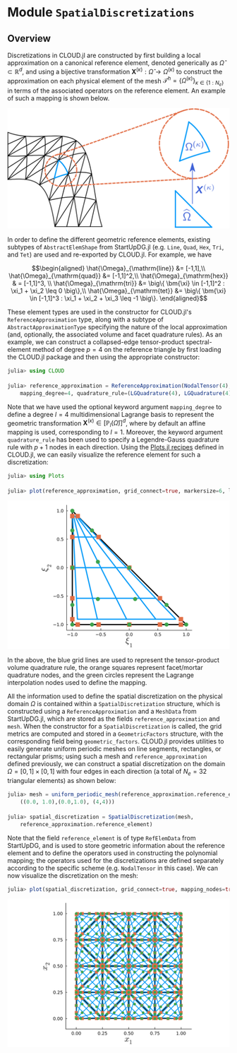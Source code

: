 # Module `SpatialDiscretizations`

## Overview
Discretizations in CLOUD.jl are constructed by first building a local approximation on a canonical reference element, denoted generically as $\hat{\Omega} \subset \mathbb{R}^d$, and using a bijective transformation $\bm{X}^{(\kappa)} : \hat{\Omega} \rightarrow \Omega^{(\kappa)}$ to construct the approximation on each physical element of the mesh $\mathcal{T}^h = \{ \Omega^{(\kappa)}\}_{\kappa \in \{1:N_e\}}$ in terms of the associated operators on the reference element. An example of such a mapping is shown below.

![Mesh mapping](./assets/meshmap.svg)

In order to define the different geometric reference elements, existing subtypes of `AbstractElemShape` from StartUpDG.jl (e.g. `Line`, `Quad`, `Hex`, `Tri`, and `Tet`) are used and re-exported by CLOUD.jl. For example, we have 
```math
\begin{aligned}
\hat{\Omega}_{\mathrm{line}} &= [-1,1],\\
\hat{\Omega}_{\mathrm{quad}} &= [-1,1]^2,\\
\hat{\Omega}_{\mathrm{hex}} & = [-1,1]^3, \\
\hat{\Omega}_{\mathrm{tri}} &= \big\{ \bm{\xi} \in [-1,1]^2 : \xi_1 + \xi_2 \leq 0 \big\},\\
\hat{\Omega}_{\mathrm{tet}} &= \big\{ \bm{\xi} \in [-1,1]^3 : \xi_1 + \xi_2 + \xi_3 \leq -1 \big\}.
\end{aligned}
```
These element types are used in the constructor for CLOUD.jl's `ReferenceApproximation` type, along with a subtype of `AbstractApproximationType` specifying the nature of the local approximation (and, optionally, the associated volume and facet quadrature rules). As an example, we can construct a collapsed-edge tensor-product spectral-element method of degree $p=4$ on the reference triangle by first loading the CLOUD.jl package and then using the appropriate constructor:

```julia
julia> using CLOUD

julia> reference_approximation = ReferenceApproximation(NodalTensor(4), Tri(), 
    mapping_degree=4, quadrature_rule=(LGQuadrature(4), LGQuadrature(4)))
```
Note that we have used the optional keyword argument `mapping_degree` to define a degree $l = 4$ multidimensional Lagrange basis to represent the geometric transformation $\bm{X}^{(\kappa)} \in [\mathbb{P}_l(\hat{\Omega})]^d$, where by default an affine mapping is used, corresponding to $l = 1$. Moreover, the keyword argument `quadrature_rule` has been used to specify a Legendre-Gauss quadrature rule with $p+1$ nodes in each direction. Using the [Plots.jl recipes](https://docs.juliaplots.org/latest/recipes/) defined in CLOUD.jl, we can easily visualize the reference element for such a discretization:
```julia
julia> using Plots

julia> plot(reference_approximation, grid_connect=true, markersize=6, linewidth=3)
```
![NodalTensor](./assets/ref_tri.svg)

In the above, the blue grid lines are used to represent the tensor-product volume quadrature rule, the orange squares represent facet/mortar quadrature nodes, and the green circles represent the Lagrange interpolation nodes used to define the mapping.

All the information used to define the spatial discretization on the physical domain $\Omega$ is contained within a `SpatialDiscretization` structure, which is constructed using a `ReferenceApproximation` and a `MeshData` from StartUpDG.jl, which are stored as the fields `reference_approximation` and `mesh`. When the constructor for a `SpatialDiscretization` is called, the grid metrics are computed and stored in a `GeometricFactors` structure, with the corresponding field being `geometric_factors`. CLOUD.jl provides utilities to easily generate uniform periodic meshes on line segments, rectangles, or rectangular prisms; using such a mesh and `reference_approximation` defined previously, we can construct a spatial discretization on the domain $\Omega = [0,1] \times [0,1]$ with four edges in each direction (a total of $N_e = 32$ triangular elements) as shown below:

```julia
julia> mesh = uniform_periodic_mesh(reference_approximation.reference_element, 
    ((0.0, 1.0),(0.0,1.0), (4,4)))

julia> spatial_discretization = SpatialDiscretization(mesh, 
    reference_approximation.reference_element)
```
Note that the field `reference_element` is of type `RefElemData` from StartUpDG, and is used to store geometric information about the reference element and to define the operators used in constructing the polynomial mapping; the operators used for the discretizations are defined separately according to the specific scheme (e.g. `NodalTensor` in this case). We can now visualize the discretization on the mesh:

```julia
julia> plot(spatial_discretization, grid_connect=true, mapping_nodes=true)
```

![Example mesh](./assets/mesh.svg)